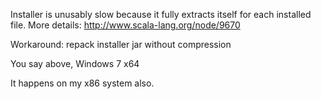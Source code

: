Installer is unusably slow because it fully extracts itself for each installed file.
More details: http://www.scala-lang.org/node/9670

Workaround: repack installer jar without compression

You say above, Windows 7 x64

It happens on my x86 system also.
